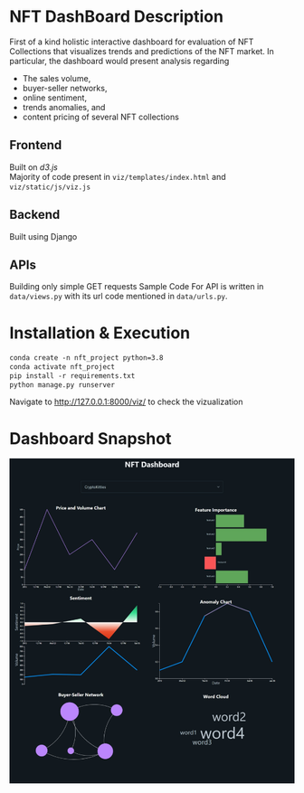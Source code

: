 # NFT DashBoard Description
First of a kind holistic interactive dashboard for evaluation of NFT Collections that visualizes trends and predictions of the NFT market. In particular, the dashboard would present analysis regarding 
- The sales volume, 
- buyer-seller networks, 
- online sentiment, 
- trends anomalies, and 
- content
pricing of several NFT collections

## Frontend
Built on *d3.js* <br>
Majority of code present in `viz/templates/index.html` and `viz/static/js/viz.js`
## Backend
Built using Django
## APIs
Building only simple GET requests
Sample Code For API is written in `data/views.py` with its url code mentioned in `data/urls.py`.
# Installation & Execution
```
conda create -n nft_project python=3.8
conda activate nft_project
pip install -r requirements.txt
python manage.py runserver
```
Navigate to http://127.0.0.1:8000/viz/ to check the vizualization

# Dashboard Snapshot

![Alt text](images/page_capture_final.png?raw=true "Title")
